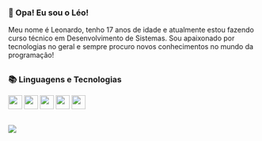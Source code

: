 ### 👋 Opa! Eu sou o Léo!
Meu nome é Leonardo, tenho 17 anos de idade e atualmente estou fazendo curso técnico em Desenvolvimento de Sistemas. Sou apaixonado por tecnologias no geral e sempre procuro novos conhecimentos no mundo da programação!

##

### 📚 Linguagens e Tecnologias
<div>
  <img src="https://cdn.jsdelivr.net/gh/devicons/devicon/icons/html5/html5-plain.svg" width="28px" height="28px" />
  <img src="https://cdn.jsdelivr.net/gh/devicons/devicon/icons/css3/css3-plain.svg" width="28px" height="28px" />
  <img src="https://cdn.jsdelivr.net/gh/devicons/devicon/icons/javascript/javascript-plain.svg" width="28px" height="28px" />
  <img src="https://cdn.jsdelivr.net/gh/devicons/devicon/icons/bootstrap/bootstrap-plain.svg" width="28px" height="28px" />
  <img src="https://cdn.jsdelivr.net/gh/devicons/devicon/icons/sass/sass-original.svg" width="28px" height="28px" />
</div>

##

<a href="https://www.linkedin.com/in/leonardo-pacini-da-silva-2163a1274/" target="_blank"><img src="https://img.shields.io/badge/-LinkedIn-%230077B5?style=for-the-badge&logo=linkedin&logoColor=white" target="_blank"></a>
